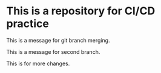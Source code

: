 # This is a repository for CI/CD practice


This is a message for git branch merging.

This is a message for second branch.

This is for more changes.
